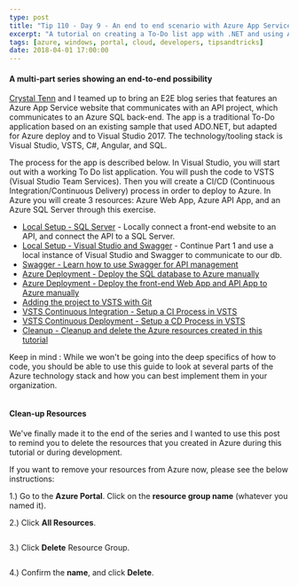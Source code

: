 ```yaml
---
type: post
title: "Tip 110 - Day 9 - An end to end scenario with Azure App Service, API Apps, SQL, VSTS and CI/CD"
excerpt: "A tutorial on creating a To-Do list app with .NET and using Azure App Service, API Apps, SQL, VSTS and CI/CD"
tags: [azure, windows, portal, cloud, developers, tipsandtricks]
date: 2018-04-01 17:00:00
---
```


#### A multi-part series showing an end-to-end possibility

[Crystal Tenn](https://www.linkedin.com/in/crystal-tenn-6a0b9b67/) and I teamed up to bring an E2E blog series that features an Azure App Service website that communicates with an API project, which communicates to an Azure SQL back-end. The app is a traditional To-Do application based on an existing sample that used ADO.NET, but adapted for Azure deploy and to Visual Studio 2017. The technology/tooling stack is Visual Studio, VSTS, C#, Angular, and SQL. 

The process for the app is described below. In Visual Studio, you will start out with a working To Do list application. You will push the code to VSTS (Visual Studio Team Services). Then you will create a CI/CD (Continuous Integration/Continuous Delivery) process in order to deploy to Azure. In Azure you will create 3 resources: Azure Web App, Azure API App, and an Azure SQL Server through this exercise. 

* [Local Setup - SQL Server](https://microsoft.github.io/AzureTipsAndTricks/blog/tip101.html?WT.mc_id=github-azuredevtips-micrum) - Locally connect a front-end website to an API, and connect the API to a SQL Server. 
* [Local Setup - Visual Studio and Swagger](https://microsoft.github.io/AzureTipsAndTricks/blog/tip102.html?WT.mc_id=github-azuredevtips-micrum) - Continue Part 1 and use a local instance of Visual Studio and Swagger to communicate to our db.
* [Swagger - Learn how to use Swagger for API management](https://microsoft.github.io/AzureTipsAndTricks/blog/tip103.html?WT.mc_id=github-azuredevtips-micrum)
* [Azure Deployment - Deploy the SQL database to Azure manually](https://microsoft.github.io/AzureTipsAndTricks/blog/tip104.html?WT.mc_id=github-azuredevtips-micrum)
* [Azure Deployment - Deploy the front-end Web App and API App to Azure manually](https://microsoft.github.io/AzureTipsAndTricks/blog/tip105.html?WT.mc_id=github-azuredevtips-micrum)
* [Adding the project to VSTS with Git](https://microsoft.github.io/AzureTipsAndTricks/blog/tip107.html?WT.mc_id=github-azuredevtips-micrum) 
* [VSTS Continuous Integration - Setup a CI Process in VSTS](https://microsoft.github.io/AzureTipsAndTricks/blog/tip108.html?WT.mc_id=github-azuredevtips-micrum) 
* [VSTS Continuous Deployment - Setup a CD Process in VSTS](https://microsoft.github.io/AzureTipsAndTricks/blog/tip109.html?WT.mc_id=github-azuredevtips-micrum) 
* [Cleanup - Cleanup and delete the Azure resources created in this tutorial](https://microsoft.github.io/AzureTipsAndTricks/blog/tip110.html?WT.mc_id=github-azuredevtips-micrum)

Keep in mind : While we won't be going into the deep specifics of how to code, you should be able to use this guide to look at several parts of the Azure technology stack and how you can best implement them in your organization. 

<img :src="$withBase('/files/todolist-diagram.png')">


#### Clean-up Resources 

We've finally made it to the end of the series and I wanted to use this post to remind you to delete the resources that you created in Azure during this tutorial or during development. 

If you want to remove your resources from Azure now, please see the below instructions:

1.)  Go to the **Azure Portal**. Click on the **resource group name** (whatever you named it).

2.) Click **All Resources**.

<img :src="$withBase('/files/blog10-mc01.jpg')">

3.) Click **Delete** Resource Group.

<img :src="$withBase('/files/blog10-mc02.jpg')">

4.) Confirm the **name**, and click **Delete**. 

<img :src="$withBase('/files/blog10-mc03.jpg')">
